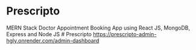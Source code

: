 # Prescripto
MERN Stack Doctor Appointment Booking App using React JS, MongoDB, Express and Node JS
#   P r e s c r i p t o 
 
 https://prescripto-admin-hgly.onrender.com/admin-dashboard
